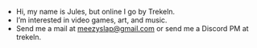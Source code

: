 - Hi, my name is Jules, but online I go by Trekeln.
- I’m interested in video games, art, and music.
- Send me a mail at meezyslap@gmail.com or send me a Discord PM at trekeln.
